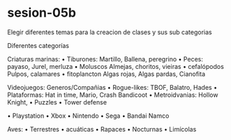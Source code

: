 # sesion-05b

Elegir diferentes temas para la creacion de clases y sus sub categorias

Diferentes categorías

Criaturas marinas:
•	Tiburones: Martillo, Ballena, peregrino
•	Peces: payaso, Jurel, merluza
•	Moluscos Almejas, choritos, vieiras
•	cefalópodos Pulpos, calamares
•	fitoplancton Algas rojas, Algas pardas, Cianofita


Videojuegos: Generos/Compañias
•	Rogue-likes: TBOF, Balatro, Hades
•	Plataformas: Hat in time, Mario, Crash Bandicoot
•	Metroidvanias: Hollow Knight, 
•	Puzzles
•	Tower defense

•	Playstation
•	Xbox
•	Nintendo
•	Sega
•	Bandai Namco

Aves:
•	Terrestres
•	acuáticas
•	Rapaces
•	Nocturnas
•	Limícolas
